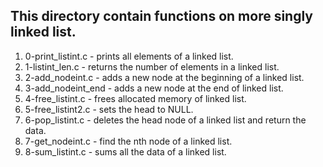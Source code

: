 ## This directory contain functions on more singly linked list.

1. 0-print_listint.c - prints all elements of a linked list.
2. 1-listint_len.c - returns the number of elements in a linked list.
3. 2-add_nodeint.c - adds a new node at the beginning of a linked list.
4. 3-add_nodeint_end - adds a new node at the end of linked list.
5. 4-free_listint.c - frees allocated memory of linked list.
6. 5-free_listint2.c - sets the head to NULL.
7. 6-pop_listint.c - deletes the head node of a linked list and return the data.
8. 7-get_nodeint.c - find the nth node of a linked list.
9. 8-sum_listint.c - sums all the data of a linked list.

